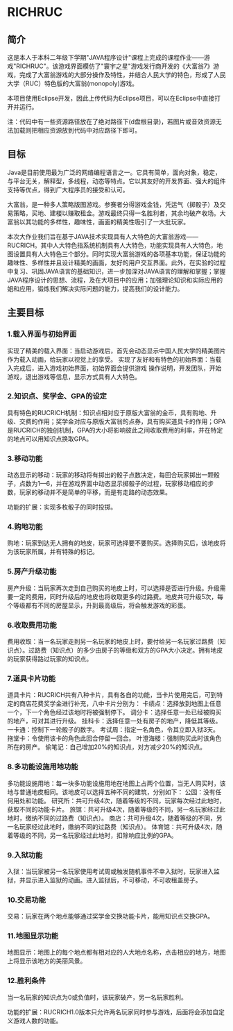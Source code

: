 RICHRUC
=============

简介
------------- 
这是本人于本科二年级下学期"JAVA程序设计"课程上完成的课程作业——游戏"RICHRUC"。该游戏界面模仿了"寰宇之星"游戏发行商开发的《大富翁7》游戏，完成了大富翁游戏的大部分操作及特性，并结合人民大学的特色，形成了人民大学（RUC）特色版的大富翁(monopoly)游戏。

本项目使用Eclipse开发，因此上传代码为Eclipse项目，可以在Eclipse中直接打开并运行。

注：代码中有一些资源路径放在了绝对路径下(d盘根目录)，若图片或音效资源无法加载则把相应资源放到代码中对应路径下即可。

目标
-------------

Java是目前使用最为广泛的网络编程语言之一。它具有简单，面向对象，稳定，与平台无关，解释型，多线程，动态等特点。它以其友好的开发界面、强大的组件支持等优点，得到广大程序员的接受和认可。

大富翁，是一种多人策略版图游戏。参赛者分得游戏金钱，凭运气（掷骰子）及交易策略，买地、建楼以赚取租金。游戏最终只得一名胜利者，其余均破产收场。大富翁以其功能的多样性，趣味性，画面的精美性吸引了一大批玩家。

本次大作业我们旨在基于JAVA技术实现具有人大特色的大富翁游戏——RUCRICH。其中人大特色指系统机制具有人大特色，功能实现具有人大特色，地图设置具有人大特色三个部分。同时实现大富翁游戏的各项基本功能，保证功能的趣味性、多样性并且设计精美的画面，友好的用户交互界面。此外，在实验的过程中复习、巩固JAVA语言的基础知识，进一步加深对JAVA语言的理解和掌握；掌握JAVA程序设计的思想、流程，及在大项目中的应用；加强理论知识和实际应用的姐和应用，锻炼我们解决实际问题的能力，提高我们的设计能力。



主要目标
-------------
### 1.载入界面与初始界面

实现了精美的载入界面：当启动游戏后，首先会动态显示中国人民大学的精美图片作为载入动画，给玩家以视觉上的享受。
实现了友好和有特色的初始界面：当载入完成后，进入游戏初始界面，初始界面会提供游戏
操作说明，开发团队，开始游戏，退出游戏等信息，显示方式具有人大特色。

### 2.知识点、奖学金、GPA的设定

具有特色的RUCRICH机制：知识点相对应于原版大富翁的金币，具有购地、升级、交费的作用；奖学金对应与原版大富翁的点券，具有购买道具卡的作用；GPA是RUCRICH的独创机制，GPA的大小将影响彼此之间收取费用的利率，并在特定的地点可以用知识点换取GPA。

### 3.移动功能

动态显示的移动：玩家的移动将有掷出的骰子点数决定，每回合玩家掷出一颗骰子，点数为1—6，并在游戏界面中动态显示掷骰子的过程，玩家移动相应的步数，玩家的移动并不是简单的平移，而是有走路的动态效果。

功能的扩展：实现多枚骰子的同时投掷。

### 4.购地功能

购地：玩家到达无人拥有的地皮，玩家可选择要不要购买。选择购买后，该地皮将为该玩家所属，并有特殊的标记。

### 5.房产升级功能

房产升级：当玩家再次走到自己购买的地皮上时，可以选择是否进行升级。升级需要一定的费用，同时升级后的地皮也将收取更多的过路费。地皮共可升级5次，每个等级都有不同的房屋显示，升到最高级后，将会触发游戏的彩蛋。

### 6.收取费用功能

费用收取：当一名玩家走到另一名玩家的地皮上时，要付给另一名玩家过路费（知识点）。过路费（知识点）的多少由房子的等级和双方的GPA大小决定。拥有地皮的玩家获得路过玩家的知识点。

### 7.道具卡片功能

道具卡片：RUCRICH共有八种卡片，具有各自的功能，当卡片使用完后，可到特定的商店花费奖学金进行补充，八中卡片分别为：
卡绩点：选择放到地图上任意一个，下一个角色经过该地时将被强制停下。
调分卡：选择任意一处已经被购买的地产，可对其进行升级。
挂科卡：选择任意一处有房子的地产，降低其等级。
一卡通：控制下一轮骰子的数字。
考试周：指定一名角色，令其立即入狱3天。
拖堂卡：令使用该卡的角色此回合停留一回合。
叶澄海楼：强制购买此时该角色所在的房产。
偷笔记：自己增加20%的知识点，对方减少20%的知识点。

### 8.多功能设施用地功能

多功能设施用地：每一块多功能设施用地在地图上占两个位置，当无人购买时，该地与普通地皮相同。该地皮可以选择五种不同的建筑，分别如下：
公园：没有任何用处和功能。
研究所：共可升级4次，随着等级的不同，玩家每次经过此地时，获取不同的功能卡片。
旅馆：共可升级4次，随着等级的不同，另一名玩家经过此地时，缴纳不同的过路费（知识点）。
商店：共可升级4次，随着等级的不同，另一名玩家经过此地时，缴纳不同的过路费（知识点）。
体育馆：共可升级4次，随着等级的不同，另一名玩家经过此地时，扣除响应比例的GPA。

### 9.入狱功能

入狱：当玩家被另一名玩家使用考试周或触发随机事件不幸入狱时，玩家进入监狱，并显示进入监狱的动画。进入监狱后，不可移动，不可收租盖房子。

### 10.交易功能

交易：玩家在两个地点能够通过奖学金交换功能卡片，能用知识点交换GPA。

### 11.地图显示功能

地图显示：地图上的每个地点都有相对应的人大地点名称，点击相应的地方，地图上将显示该地方的美丽风景。

### 12.胜利条件

当一名玩家的知识点为0或负值时，该玩家破产，另一名玩家胜利。

功能的扩展：RUCRICH1.0版本只允许两名玩家同时参与游戏，后面将会添加自定义游戏人数的功能。
